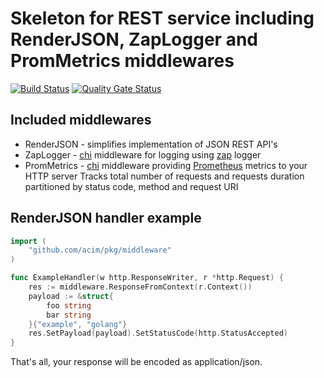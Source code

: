 # Skeleton for REST service including RenderJSON, ZapLogger and PromMetrics middlewares

[![Build Status](https://drone.ablab.de/api/badges/acim/go-rest-service/status.svg)](https://drone.ablab.de/acim/go-rest-service)
[![Quality Gate Status](https://sonarqube.ablab.de/api/project_badges/measure?project=acim%3Ago-rest-service&metric=alert_status)](https://sonarqube.ablab.de/dashboard?id=acim%3Ago-rest-service)

## Included middlewares

* RenderJSON - simplifies implementation of JSON REST API's
* ZapLogger - [chi](https://github.com/go-chi/chi) middleware for logging using [zap](https://github.com/uber-go/zap) logger
* PromMetrics - [chi](https://github.com/go-chi/chi) middleware providing [Prometheus](https://prometheus.io/) metrics to your HTTP server
  Tracks total number of requests and requests duration partitioned by status code, method and request URI

## RenderJSON handler example

```go
import (
    "github.com/acim/pkg/middleware"
)

func ExampleHandler(w http.ResponseWriter, r *http.Request) {
    res := middleware.ResponseFromContext(r.Context())
    payload := &struct{
        foo string
        bar string
    }{"example", "golang"}
    res.SetPayload(payload).SetStatusCode(http.StatusAccepted)
}
```

That's all, your response will be encoded as application/json.
